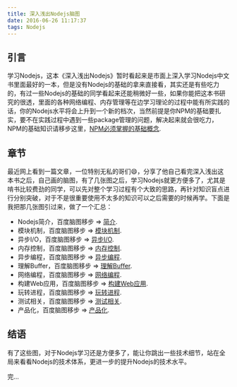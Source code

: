 ```yaml
---
title: 深入浅出Nodejs脑图
date: 2016-06-26 11:17:37
tags: Nodejs
---
```


## 引言

学习Nodejs，这本《深入浅出Nodejs》暂时看起来是市面上深入学习Nodejs中文书里面最好的一本，但是没有Nodejs的基础的拿来直接看，其实还是有些吃力的，有过一些Nodejs的基础的同学看起来还能稍微好一些，如果你能把这本书研究的很透，里面的各种网络编程、内存管理等在边学习理论的过程中能有所实践的话，你的Nodejs水平将会上升到一个新的档次，当然前提是你NPM的基础要扎实，要不在实践过程中遇到一些package管理的问题，解决起来就会很吃力，NPM的基础知识请移步这里，[NPM必须掌握的基础概念](https://codefilled.com/2016/05/16/npm%E5%BF%85%E9%A1%BB%E6%8E%8C%E6%8F%A1%E7%9A%84%E5%9F%BA%E7%A1%80%E6%A6%82%E5%BF%B5/).

## 章节

最近网上看到一篇文章，一位特别无私的哥们😄，分享了他自己看完深入浅出这本书之后，自己画的脑图，有了几张图之后，学习Nodejs就更方便多了，尤其是啃书比较费劲的同学，可以先对整个学习过程有个大致的思路，再针对知识盲点进行分别突破，对于不是很重要使用不太多的知识可以之后需要的时候再学。下面是我把那几张图引过来，做了一个汇总：

* Nodejs简介，百度脑图移步 => [简介](https://naotu.baidu.com/file/3022d187600e65b5d48643e6a0f51d80?token=1a85e36e68ca58da).
* 模块机制，百度脑图移步 => [模块机制](https://naotu.baidu.com/file/a196d10dd43d5399797a8d712705cbdd?token=60349a4a867a1d30).
* 异步I/O，百度脑图移步 => [异步I/O](https://naotu.baidu.com/file/f132a616a260091369de32db8ff00b19?token=0b398c320e1671f5).
* 内存控制，百度脑图移步 => [内存控制](https://naotu.baidu.com/file/3dbebf54412bbe16391335a8d1f9c5ca?token=47bff43145aea0f9).
* 异步编程，百度脑图移步 => [异步编程](https://naotu.baidu.com/file/69adaae16588fd0d283ebec2dbe69745?token=4cb3da612ace74e6).
* 理解Buffer，百度脑图移步 => [理解Buffer](https://naotu.baidu.com/file/a0aa9a265aa5deceebb1ee760643b2fe?token=fd644c0545be0239).
* 网络编程，百度脑图移步 => [网络编程](https://naotu.baidu.com/file/c173e48075dde7c4c8eaed8d91470a48?token=8865f7db7c234a53).
* 构建Web应用，百度脑图移步 => [构建Web应用](https://naotu.baidu.com/file/9b571066a99271c705c4c75917708055?token=125a9984f3fe933e).
* 玩转进程，百度脑图移步 => [玩转进程](https://naotu.baidu.com/file/ecb65b44058ae0607af5d5f8fa1538c4?token=94a00af4ab98b2bc).
* 测试相关，百度脑图移步 => [测试相关](https://naotu.baidu.com/file/599aa2581b95da58703c8b7067d67ec2?token=b3afa82b01d2e9c2).
* 产品化，百度脑图移步 => [产品化](https://naotu.baidu.com/file/a7b733ed1fd62196a97fb21d7b13403b?token=f511945a13d9a926).

## 结语

有了这些图，对于Nodejs学习还是方便多了，能让你跳出一些技术细节，站在全局来看看Nodejs的技术体系，更进一步的提升Nodejs的技术水平。

完...
